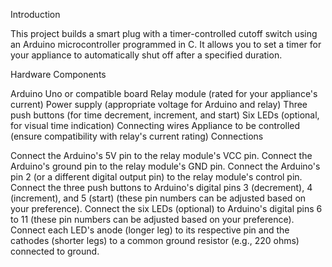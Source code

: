 Introduction

This project builds a smart plug with a timer-controlled cutoff switch using an Arduino microcontroller programmed in C. It allows you to set a timer for your appliance to automatically shut off after a specified duration.

Hardware Components

Arduino Uno or compatible board
Relay module (rated for your appliance's current)
Power supply (appropriate voltage for Arduino and relay)
Three push buttons (for time decrement, increment, and start)
Six LEDs (optional, for visual time indication)
Connecting wires
Appliance to be controlled (ensure compatibility with relay's current rating)
Connections

Connect the Arduino's 5V pin to the relay module's VCC pin.
Connect the Arduino's ground pin to the relay module's GND pin.
Connect the Arduino's pin 2 (or a different digital output pin) to the relay module's control pin.
Connect the three push buttons to Arduino's digital pins 3 (decrement), 4 (increment), and 5 (start) (these pin numbers can be adjusted based on your preference).
Connect the six LEDs (optional) to Arduino's digital pins 6 to 11 (these pin numbers can be adjusted based on your preference). Connect each LED's anode (longer leg) to its respective pin and the cathodes (shorter legs) to a common ground resistor (e.g., 220 ohms) connected to ground.
